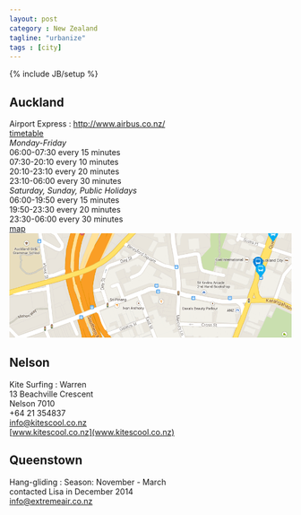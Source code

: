 ```yaml
---
layout: post
category : New Zealand
tagline: "urbanize"
tags : [city]
---
```

{% include JB/setup %}

## Auckland

Airport Express
:   http://www.airbus.co.nz/  
	[timetable](http://www.airbus.co.nz/images/uploads/transport/Airbus_Timetable_DEPARTING_THE_CITY.pdf)  
	*Monday-Friday*  
	06:00-07:30 every 15 minutes  
	07:30-20:10 every 10 minutes  
	20:10-23:10 every 20 minutes  
	23:10-06:00 every 30 minutes  
	*Saturday, Sunday, Public Holidays*  
	06:00-19:50 every 15 minutes  
	19:50-23:30 every 20 minutes  
	23:30-06:00 every 30 minutes  
	[map](http://www.airbus.co.nz/find-a-stop)  
	![Map Airport Express](/assets/images/maps/map_howe_airport_express.png)

## Nelson

Kite Surfing
:   Warren  
	13 Beachville Crescent  
	Nelson 7010  
	+64 21 354837  
	[info@kitescool.co.nz](mailto:info@kiteschool.co.nz)  
	[www.kitescool.co.nz](www.kitescool.co.nz)

## Queenstown

Hang-gliding
:   Season: November - March  
    contacted Lisa in December 2014  
    [info@extremeair.co.nz](mailto:info@extremeair.co.nz)
